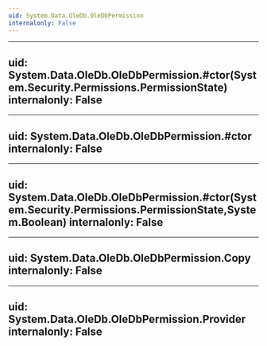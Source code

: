 ```yaml
---
uid: System.Data.OleDb.OleDbPermission
internalonly: False
---
```


---
uid: System.Data.OleDb.OleDbPermission.#ctor(System.Security.Permissions.PermissionState)
internalonly: False
---

---
uid: System.Data.OleDb.OleDbPermission.#ctor
internalonly: False
---

---
uid: System.Data.OleDb.OleDbPermission.#ctor(System.Security.Permissions.PermissionState,System.Boolean)
internalonly: False
---

---
uid: System.Data.OleDb.OleDbPermission.Copy
internalonly: False
---

---
uid: System.Data.OleDb.OleDbPermission.Provider
internalonly: False
---
